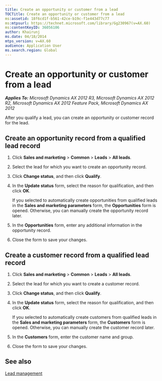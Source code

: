 ```yaml
---
title: Create an opportunity or customer from a lead
TOCTitle: Create an opportunity or customer from a lead
ms:assetid: 18f6cd1f-b561-42ce-b19c-f1e443d77c77
ms:mtpsurl: https://technet.microsoft.com/library/Gg230967(v=AX.60)
ms:contentKeyID: 36056106
author: Khairunj
ms.date: 04/18/2014
mtps_version: v=AX.60
audience: Application User
ms.search.region: Global
---
```


# Create an opportunity or customer from a lead 


_**Applies To:** Microsoft Dynamics AX 2012 R3, Microsoft Dynamics AX 2012 R2, Microsoft Dynamics AX 2012 Feature Pack, Microsoft Dynamics AX 2012_

After you qualify a lead, you can create an opportunity or customer record for the lead.

## Create an opportunity record from a qualified lead record

1.  Click **Sales and marketing** \> **Common** \> **Leads** \> **All leads**.

2.  Select the lead for which you want to create an opportunity record.

3.  Click **Change status**, and then click **Qualify**.

4.  In the **Update status** form, select the reason for qualification, and then click **OK**.
    
    If you selected to automatically create opportunities from qualified leads in the **Sales and marketing parameters** form, the **Opportunities** form is opened. Otherwise, you can manually create the opportunity record later.

5.  In the **Opportunities** form, enter any additional information in the opportunity record.

6.  Close the form to save your changes.

## Create a customer record from a qualified lead record

1.  Click **Sales and marketing** \> **Common** \> **Leads** \> **All leads**.

2.  Select the lead for which you want to create a customer record.

3.  Click **Change status**, and then click **Qualify**.

4.  In the **Update status** form, select the reason for qualification, and then click **OK**.
    
    If you selected to automatically create customers from qualified leads in the **Sales and marketing parameters** form, the **Customers** form is opened. Otherwise, you can manually create the customer record later.

5.  In the **Customers** form, enter the customer name and group.

6.  Close the form to save your changes.

## See also

[Lead management](lead-management.md)

  


